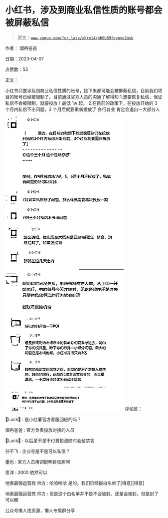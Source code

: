 # 小红书，涉及到商业私信性质的账号都会被屏蔽私信

> 原文：[`www.yuque.com/for_lazy/xkrm14/ph0b89feynvp2qsb`](https://www.yuque.com/for_lazy/xkrm14/ph0b89feynvp2qsb)



作者： 熠冉爸爸



日期：2023-04-07



点赞数：53



正文：



小红书只要涉及到商业私信性质的账号，接下来都可能会被屏蔽私信，目前我们项目的账号已经被限制了。目前通过官方人员的沟通了解得知 1.想要恢复私信，保证私信不会被限制，就要投放！最低 1w 起。 2.在目前的政策下，在投放开始的 3 个月内私信不出问题，3 个月后就要重新投放了 各行各业 肯定会退出一大部分人



![](img/0590459d6cba11715864c1aeb8717cef.png)  <ne-p id="ue3920c64" data-lake-id="ue3920c64">![](img/2e76eaf2d953bca3295eae7e81613d96.png)  <ne-p id="u3c9c072d" data-lake-id="u3c9c072d">![](img/e3270b7192af0d60af03fd459e649f59.png)  <ne-p id="ubb97e06b" data-lake-id="ubb97e06b">![](img/7f5dfed34bda6ab12eeaec85416afcca.png)  <ne-p id="uce901727" data-lake-id="uce901727">![](img/b5e04f488ac04910a0c34a713ddef7fb.png)  <ne-p id="ub0c7d0dc" data-lake-id="ub0c7d0dc">评论区：



Luck : 是小红薯官方客服回应的吗？



熠冉爸爸 : 官方负责投放对接的人员



Luck : 以后是不是不付费投流随时会给禁言



孙不飞 : 企业号是不是可以私信？



墨也 : 官方人员用词挺明目张胆阿



思洋 : 2000 依然可以



地表最强运营商 帅方 : 哈哈哈哈 是的。我们已经报白名单了[得意][得意]



地表最强运营商 帅方 : 但是这个白名单并不是不会被封。还是会被封。但是封了可以解



公众号懒人找资源，懒人专属群分享

</ne-p></ne-p></ne-p></ne-p></ne-p>
